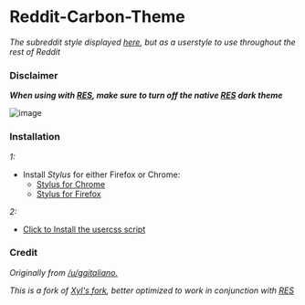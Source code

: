 # Reddit-Carbon-Theme
_The subreddit style displayed [here](https://old.reddit.com/r/carbon/), but as a userstyle to use throughout the rest of Reddit_
### Disclaimer

**_When using with [RES](https://redditenhancementsuite.com/), make sure to turn off the native [RES](https://redditenhancementsuite.com/) dark theme_**

![image](https://user-images.githubusercontent.com/18603393/111605234-8165f700-87ac-11eb-82a6-56e39033fa39.png)


### Installation

*1:*

- Install *Stylus* for either Firefox or Chrome:
  * [Stylus for Chrome](https://chrome.google.com/webstore/detail/stylus/clngdbkpkpeebahjckkjfobafhncgmne?hl=en)
  * [Stylus for Firefox](https://addons.mozilla.org/en-US/firefox/addon/styl-us/)  

*2:*

- [Click to  Install the usercss script](https://github.com/brian6932/Reddit-Carbon-Theme/raw/main/CarbonForReddit.user.css)

### Credit
_Originally from [/u/ggitaliano.](https://www.reddit.com/user/ggitaliano)_

_This is a fork of [Xyl's fork](https://github.com/33kk/uso-archive/blob/flomaster/data/usercss/161093.user.css), better optimized to work in conjunction with [RES](https://redditenhancementsuite.com/)_
